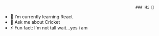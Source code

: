                                                               ### Hi 👋


- 🌱 I’m currently learning React
- 💬 Ask me about Cricket
- ⚡ Fun fact: I'm not tall wait...yes i am

